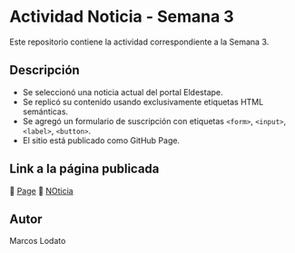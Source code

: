 # Actividad Noticia - Semana 3

Este repositorio contiene la actividad correspondiente a la Semana 3.

## Descripción

- Se seleccionó una noticia actual del portal Eldestape.
- Se replicó su contenido usando exclusivamente etiquetas HTML semánticas.
- Se agregó un formulario de suscripción con etiquetas `<form>`, `<input>`, `<label>`, `<button>`.
- El sitio está publicado como GitHub Page.

## Link a la página publicada

🔗 [Page]([https://TU_USUARIO.github.io/TU_REPOSITORIO](https://lodatomarcos2am.github.io/Actividades_DesarrolloWeb/))
🔗 [NOticia]([[https://TU_USUARIO.github.io/TU_REPOSITORIO](https://lodatomarcos2am.github.io/Actividades_DesarrolloWeb/)](https://www.eldestapeweb.com/deportes/automovilismo/briatore-revelo-el-problema-que-podria-tener-colapinto-si-vuelve-a-la-f1-202549154157))

## Autor

Marcos Lodato
